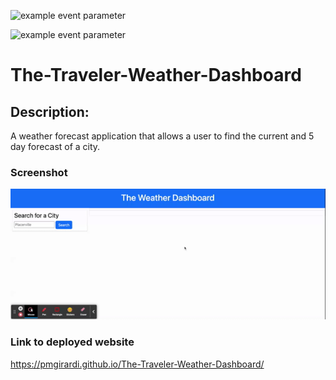 
![example event parameter](https://img.shields.io/badge/Bootstrap-563D7C?style=for-the-badge&logo=bootstrap&logoColor=white)

![example event parameter](	https://img.shields.io/badge/jQuery-0769AD?style=for-the-badge&logo=jquery&logoColor=white)

# The-Traveler-Weather-Dashboard

## Description:

A weather forecast application that allows a user to find the current and 5 day forecast of a city.

### Screenshot

![Deployed Website](images/demo.gif)

### Link to deployed website

https://pmgirardi.github.io/The-Traveler-Weather-Dashboard/
